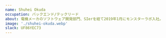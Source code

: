 ```yaml
---
name: Shuhei Okuda
occupation: バックエンド/テックリード
about: 電機メーカのソフトウェア開発部門、SIerを経て2019年1月にモンスターラボ入社。テックリードとして主にバックエンド開発を担当しつつインフラ領域にも担当範囲を拡大中。2児の父。
image: './shuhei-okuda.webp'
slack: UF86YEC73
---
```

